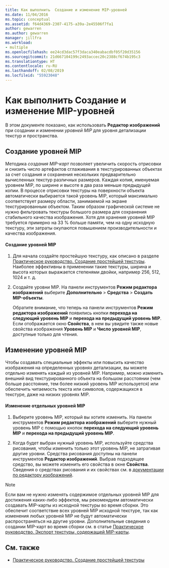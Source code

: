```yaml
---
title: Как выполнить  Создание и изменение MIP-уровней
ms.date: 11/04/2016
ms.topic: conceptual
ms.assetid: f64d4369-2307-4175-a39a-2e45506f7fa1
author: gewarren
ms.author: gewarren
manager: jillfra
ms.workload:
- multiple
ms.openlocfilehash: ee24cd3dac57f3daca340eabacdbf05f20d35156
ms.sourcegitcommit: 21d667104199c2493accec20c2388cf674b195c3
ms.translationtype: HT
ms.contentlocale: ru-RU
ms.lasthandoff: 02/08/2019
ms.locfileid: "55923048"
---
```

# <a name="how-to-create-and-modify-mip-levels"></a>Как выполнить  Создание и изменение MIP-уровней
В этом документе показано, как использовать **Редактор изображений** при создании и изменении *уровней MIP* для уровня детализации текстур и пространства.

## <a name="generating-mip-levels"></a>Создание уровней MIP
 Методика *создания MIP-карт* позволяет увеличить скорость отрисовки и снизить число артефактов сглаживания в текстурированных объектах за счет создания и сохранения нескольких предварительно вычисленных текстур различных размеров. Каждая копия, именуемая уровнем MIP, по ширине и высоте в два раза меньше предыдущей копии. В процессе отрисовки текстуры на поверхности объекта автоматически выбирается такой уровень MIP, который максимально соответствует размеру области, занимаемой на экране текстурированным объектом. Таким образом графической системе не нужно фильтровать текстуры большого размера для сохранения стабильного качества изображения. Хотя для хранения уровней MIP требуется примерно на 33 % больше памяти, чем на одну исходную текстуру, эти затраты окупаются повышением производительности и качества изображения.

#### <a name="to-generate-mip-levels"></a>Создание уровней MIP

1.  Для начала создайте простейшую текстуру, как описано в разделе [Практическое руководство. Создание простейшей текстуры](../designers/how-to-create-a-basic-texture.md). Наиболее эффективны в применении такие текстуры, ширина и высота которых выражается степенями двойки, например 256, 512, 1024 и т. д.

2.  Создайте уровни MIP. На панели инструментов **Режим редактора изображений** выберите **Дополнительно** > **Средства** > **Создать MIP-объекты**.

     Обратите внимание, что теперь на панели инструментов **Режим редактора изображений** появились кнопки **перехода на следующий уровень MIP** и **перехода на предыдущий уровень MIP**. Если отображается окно **Свойства**, в нем вы увидите также новые свойства изображения **Уровень MIP** и **Число уровней MIP**, доступные только для чтения.

## <a name="modifying-mip-levels"></a>Изменение уровней MIP
 Чтобы создавать специальные эффекты или повысить качество изображения на определенных уровнях детализации, вы можете отдельно изменять каждый из уровней MIP. Например, можно изменить внешний вид текстурированного объекта на большом расстоянии (чем больше расстояние, тем более низкий уровень MIP используется) или обеспечить читаемость текста или символов, содержащихся в текстуре, даже на низких уровнях MIP.

#### <a name="to-modify-an-individual-mip-level"></a>Изменение отдельных уровней MIP

1.  Выберите уровень MIP, который вы хотите изменить. На панели инструментов **Режим редактора изображений** выберите нужный уровень MIP с помощью кнопок **перехода на следующий уровень MIP** и **перехода на предыдущий уровень MIP**.

2.  Когда будет выбран нужный уровень MIP, используйте средства рисования, чтобы изменить только этот уровень MIP, не затрагивая другие уровни. Средства рисования доступны на панели инструментов **Редактор изображений**. Выбрав подходящее средство, вы можете изменить его свойства в окне **Свойства**. Сведения о средствах рисования и их свойствах см. в [документации по редактору изображений](../designers/image-editor.md).

> [!NOTE]
>  Если вам не нужно изменять содержимое отдельных уровней MIP для достижения каких-либо эффектов, мы рекомендуем автоматически создавать MIP-карты из исходной текстуры во время сборки. Это обеспечит соответствие всех уровней MIP исходной текстуре, так как изменения любых уровней MIP не будут автоматически распространяться на другие уровни. Дополнительные сведения о создании MIP-карт во время сборки см. в статье [Практическое руководство. Экспорт текстуры, содержащей MIP-карты](../designers/how-to-export-a-texture-that-contains-mipmaps.md).

## <a name="see-also"></a>См. также

- [Практическое руководство. Создание простейшей текстуры](../designers/how-to-create-a-basic-texture.md)